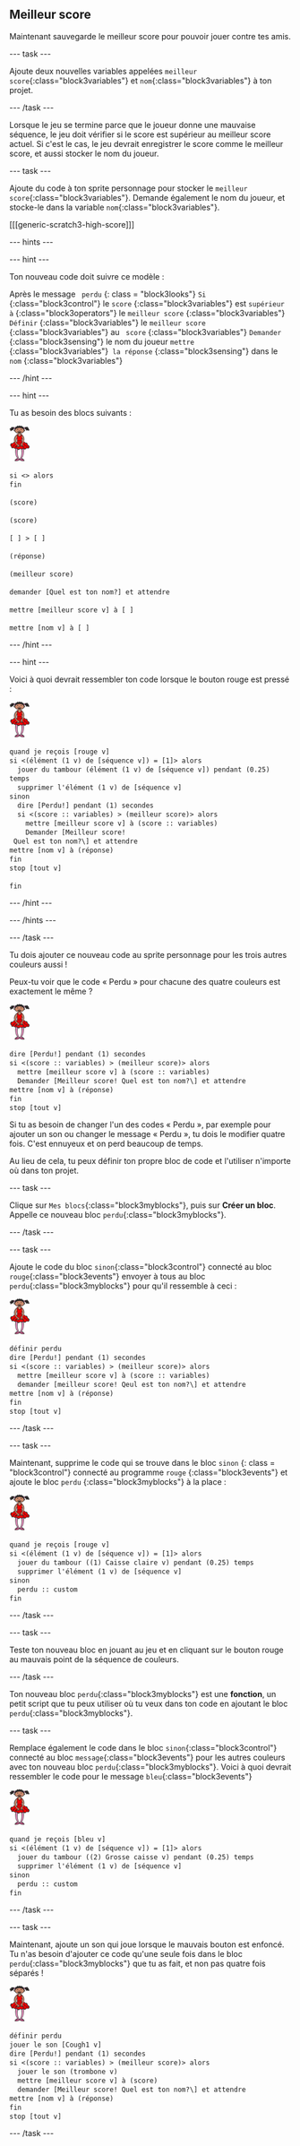 ## Meilleur score

Maintenant sauvegarde le meilleur score pour pouvoir jouer contre tes amis.

\--- task \---

Ajoute deux nouvelles variables appelées `meilleur score`{:class="block3variables"} et `nom`{:class="block3variables"} à ton projet.

\--- /task \---

Lorsque le jeu se termine parce que le joueur donne une mauvaise séquence, le jeu doit vérifier si le score est supérieur au meilleur score actuel. Si c'est le cas, le jeu devrait enregistrer le score comme le meilleur score, et aussi stocker le nom du joueur.

\--- task \---

Ajoute du code à ton sprite personnage pour stocker le `meilleur score`{:class="block3variables"}. Demande également le nom du joueur, et stocke-le dans la variable `nom`{:class="block3variables"}.

[[[generic-scratch3-high-score]]]

\--- hints \---

\--- hint \---

Ton nouveau code doit suivre ce modèle :

Après le message ` perdu` {: class = "block3looks"} ` Si ` {:class="block3control"} le ` score ` {:class="block3variables"} est ` supérieur à ` {:class="block3operators"} le ` meilleur score ` {:class="block3variables"} ` Définir ` {:class="block3variables"} le ` meilleur score ` {:class="block3variables"} au ` score` {:class="block3variables"} ` Demander ` {:class="block3sensing"} le nom du joueur ` mettre ` {:class="block3variables"}` la réponse` {:class="block3sensing"} dans le ` nom ` {:class="block3variables"}

\--- /hint \---

\--- hint \---

Tu as besoin des blocs suivants :

![ballerine](images/ballerina.png)

```blocks3
si <> alors
fin

(score)

(score)

[ ] > [ ]

(réponse)

(meilleur score)

demander [Quel est ton nom?] et attendre

mettre [meilleur score v] à [ ]

mettre [nom v] à [ ] 
```

\--- /hint \---

\--- hint \---

Voici à quoi devrait ressembler ton code lorsque le bouton rouge est pressé :

![ballerine](images/ballerina.png)

```blocks3
quand je reçois [rouge v]
si <(élément (1 v) de [séquence v]) = [1]> alors 
  jouer du tambour (élément (1 v) de [séquence v]) pendant (0.25) temps
  supprimer l'élément (1 v) de [séquence v]
sinon 
  dire [Perdu!] pendant (1) secondes
  si <(score :: variables) > (meilleur score)> alors 
    mettre [meilleur score v] à (score :: variables)
    Demander [Meilleur score!
 Quel est ton nom?\] et attendre
mettre [nom v] à (réponse)
fin
stop [tout v]

fin
```

\--- /hint \---

\--- /hints \---

\--- /task \---

Tu dois ajouter ce nouveau code au sprite personnage pour les trois autres couleurs aussi !

Peux-tu voir que le code « Perdu » pour chacune des quatre couleurs est exactement le même ?

![ballerine](images/ballerina.png)

```blocks3
dire [Perdu!] pendant (1) secondes
si <(score :: variables) > (meilleur score)> alors 
  mettre [meilleur score v] à (score :: variables)
  Demander [Meilleur score! Quel est ton nom?\] et attendre
mettre [nom v] à (réponse)
fin
stop [tout v]
```

Si tu as besoin de changer l'un des codes « Perdu », par exemple pour ajouter un son ou changer le message « Perdu », tu dois le modifier quatre fois. C'est ennuyeux et on perd beaucoup de temps.

Au lieu de cela, tu peux définir ton propre bloc de code et l'utiliser n'importe où dans ton projet.

\--- task \---

Clique sur `Mes blocs`{:class="block3myblocks"}, puis sur **Créer un bloc**. Appelle ce nouveau bloc `perdu`{:class="block3myblocks"}.

\--- /task \---

\--- task \---

Ajoute le code du bloc `sinon`{:class="block3control"} connecté au bloc `rouge`{:class="block3events"} envoyer à tous au bloc `perdu`{:class="block3myblocks"} pour qu'il ressemble à ceci :

![ballerine](images/ballerina.png)

```blocks3
définir perdu
dire [Perdu!] pendant (1) secondes
si <(score :: variables) > (meilleur score)> alors 
  mettre [meilleur score v] à (score :: variables)
  demander [meilleur score! Qeul est ton nom?\] et attendre
mettre [nom v] à (réponse)
fin
stop [tout v]
```

\--- /task \---

\--- task \---

Maintenant, supprime le code qui se trouve dans le bloc ` sinon ` {: class = "block3control"} connecté au programme ` rouge ` {:class="block3events"} et ajoute le bloc ` perdu ` {:class="block3myblocks"} à la place :

![ballerine](images/ballerina.png)

```blocks3
quand je reçois [rouge v]
si <(élément (1 v) de [séquence v]) = [1]> alors 
  jouer du tambour ((1) Caisse claire v) pendant (0.25) temps
  supprimer l'élément (1 v) de [séquence v]
sinon 
  perdu :: custom
fin
```

\--- /task \---

\--- task \---

Teste ton nouveau bloc en jouant au jeu et en cliquant sur le bouton rouge au mauvais point de la séquence de couleurs.

\--- /task \---

Ton nouveau bloc `perdu`{:class="block3myblocks"} est une **fonction**, un petit script que tu peux utiliser où tu veux dans ton code en ajoutant le bloc `perdu`{:class="block3myblocks"}.

\--- task \---

Remplace également le code dans le bloc `sinon`{:class="block3control"} connecté au bloc `message`{:class="block3events"} pour les autres couleurs avec ton nouveau bloc `perdu`{:class="block3myblocks"}. Voici à quoi devrait ressembler le code pour le message `bleu`{:class="block3events"}

![ballerine](images/ballerina.png)

```blocks3
quand je reçois [bleu v]
si <(élément (1 v) de [séquence v]) = [1]> alors 
  jouer du tambour ((2) Grosse caisse v) pendant (0.25) temps
  supprimer l'élément (1 v) de [séquence v]
sinon 
  perdu :: custom
fin
```

\--- /task \---

\--- task \---

Maintenant, ajoute un son qui joue lorsque le mauvais bouton est enfoncé. Tu n'as besoin d'ajouter ce code qu'une seule fois dans le bloc `perdu`{:class="block3myblocks"} que tu as fait, et non pas quatre fois séparés !

![ballerine](images/ballerina.png)

```blocks3
définir perdu
jouer le son [Cough1 v]
dire [Perdu!] pendant (1) secondes
si <(score :: variables) > (meilleur score)> alors 
  jouer le son (trombone v)
  mettre [meilleur score v] à (score)
  demander [Meilleur score! Quel est ton nom?\] et attendre
mettre [nom v] à (réponse)
fin
stop [tout v]
```

\--- /task \---